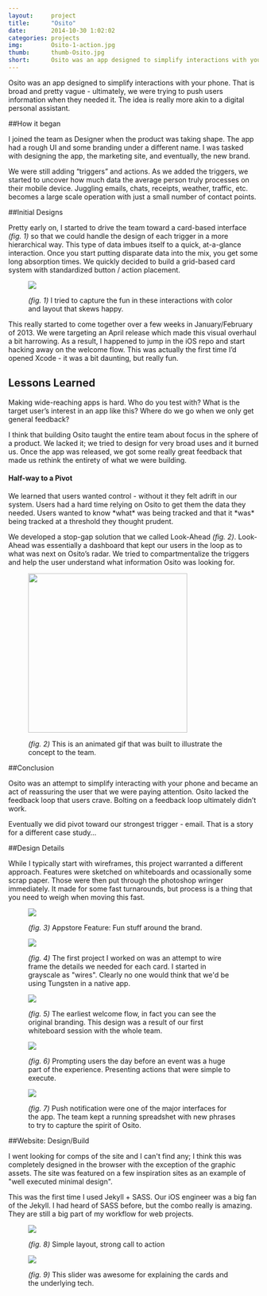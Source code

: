 ```yaml
---
layout:     project
title:      "Osito"
date:       2014-10-30 1:02:02
categories: projects
img:        Osito-1-action.jpg
thumb:      thumb-Osito.jpg
short:      Osito was an app designed to simplify interactions with your phone. That is broad and pretty vague - ultimately, we were trying to push users information when they needed it. The idea is really more akin to a digital personal assistant.
---
```

Osito was an app designed to simplify interactions with your phone. That is broad and pretty vague - ultimately, we were trying to push users information when they needed it. The idea is really more akin to a digital personal assistant.

##How it began

I joined the team as Designer when the product was taking shape. The app had a rough UI and some branding under a different name. I was tasked with designing the app, the marketing site, and eventually, the new brand.

We were still adding “triggers” and actions. As we added the triggers, we started to uncover how much data the average person truly processes on their mobile device. Juggling emails, chats, receipts, weather, traffic, etc. becomes a large scale operation with just a small number of contact points.

##Initial Designs

Pretty early on, I started to drive the team toward a card-based interface *(fig. 1)* so that we could handle the design of each trigger in a more hierarchical way. This type of data imbues itself to a quick, at-a-glance interaction. Once you start putting disparate data into the mix, you get some long absorption times. We quickly decided to build a grid-based card system with standardized button / action placement.

<figure>
  <img src="{{ site.url }}/img/Osito-2-cards.jpg">
  <figcaption>
    <p><em>(fig. 1)</em> I tried to capture the fun in these interactions with color and layout that skews happy.</p>
  </figcaption>
</figure>

This really started to come together over a few weeks in January/February of 2013. We were targeting an April release which made this visual overhaul a bit harrowing. As a result, I happened to jump in the iOS repo and start hacking away on the welcome flow. This was actually the first time I’d opened Xcode - it was a bit daunting, but really fun.

<div class="tall">

  <h2>Lessons Learned</h2>

  <p>Making wide-reaching apps is hard. Who do you test with? What is the target user’s interest in an app like this? Where do we go when we only get general feedback?</p>

  <p>I think that building Osito taught the entire team about focus in the sphere of a product. We lacked it; we tried to design for very broad uses and it burned us. Once the app was released, we got some really great feedback that made us rethink the entirety of what we were building.</p>

  <h4>Half-way to a Pivot</h4>

  <p>We learned that users wanted control - without it they felt adrift in our system. Users had a hard time relying on Osito to get them the data they needed. Users wanted to know *what* was being tracked and that it *was* being tracked at a threshold they thought prudent.</p>

  <p>We developed a stop-gap solution that we called Look-Ahead <em>(fig. 2)</em>. Look-Ahead was essentially a dashboard that kept our users in the loop as to what was next on Osito’s radar. We tried to compartmentalize the triggers and help the user understand what information Osito was looking for.</p>

</div>

<figure class="tall">
  <img src="{{ site.url }}/img/Osito-4-lookahead.gif" width="320">
  <figcaption>
    <p><em>(fig. 2)</em> This is an animated gif that was built to illustrate the concept to the team.</p>
  </figcaption>
</figure>

##Conclusion

Osito was an attempt to simplify interacting with your phone and became an act of reassuring the user that we were paying attention. Osito lacked the feedback loop that users crave. Bolting on a feedback loop ultimately didn’t work.

Eventually we did pivot toward our strongest trigger - email. That is a story for a different case study…

##Design Details

While I typically start with wireframes, this project warranted a different approach. Features were sketched on whiteboards and ocassionally some scrap paper. Those were then put through the photoshop wringer immediately. It made for some fast turnarounds, but process is a thing that you need to weigh when moving this fast.

<figure class="details">
  <img src="{{ site.url }}/img/Osito-4-marketing.jpg">
  <figcaption>
    <p><em>(fig. 3)</em> Appstore Feature: Fun stuff around the brand.</p>
  </figcaption>
</figure>

<figure class="details">
  <img src="{{ site.url }}/img/Osito-5-wires.jpg">
  <figcaption>
    <p><em>(fig. 4)</em> The first project I worked on was an attempt to wire frame the details we needed for each card. I started in grayscale as "wires". Clearly no one would think that we'd be using Tungsten in a native app.</p>
  </figcaption>
</figure>

<figure class="details">
  <img src="{{ site.url }}/img/Osito-6-welcome.jpg">
  <figcaption>
    <p><em>(fig. 5)</em> The earliest welcome flow, in fact you can see the original branding. This design was a result of our first whiteboard session with the whole team.</p>
  </figcaption>
</figure>

<figure class="details">
  <img src="{{ site.url }}/img/Osito-8-flight-day-before.jpg">
  <figcaption>
    <p><em>(fig. 6)</em> Prompting users the day before an event was a huge part of the experience. Presenting actions that were simple to execute.</p>
  </figcaption>
</figure>

<figure class="details last">
  <img src="{{ site.url }}/img/Osito-7-action.jpg">
  <figcaption>
    <p><em>(fig. 7)</em> Push notification were one of the major interfaces for the app. The team kept a running spreadshet with new phrases to try to capture the spirit of Osito.</p>
  </figcaption>
</figure>

##Website: Design/Build

I went looking for comps of the site and I can't find any; I think this was completely designed in the browser with the exception of the graphic assets. The site was featured on a few inspiration sites as an example of "well executed minimal design".

This was the first time I used Jekyll + SASS. Our iOS engineer was a big fan of the Jekyll. I had heard of SASS before, but the combo really is amazing. They are still a big part of my workflow for web projects.

<figure class="details">
  <img src="{{ site.url }}/img/Osito-9-website.jpg">
  <figcaption>
    <p><em>(fig. 8)</em> Simple layout, strong call to action</p>
  </figcaption>
</figure>

<figure class="details">
  <img src="{{ site.url }}/img/Osito-10-website.jpg">
  <figcaption>
    <p><em>(fig. 9)</em> This slider was awesome for explaining the cards and the underlying tech.</p>
  </figcaption>
</figure>
